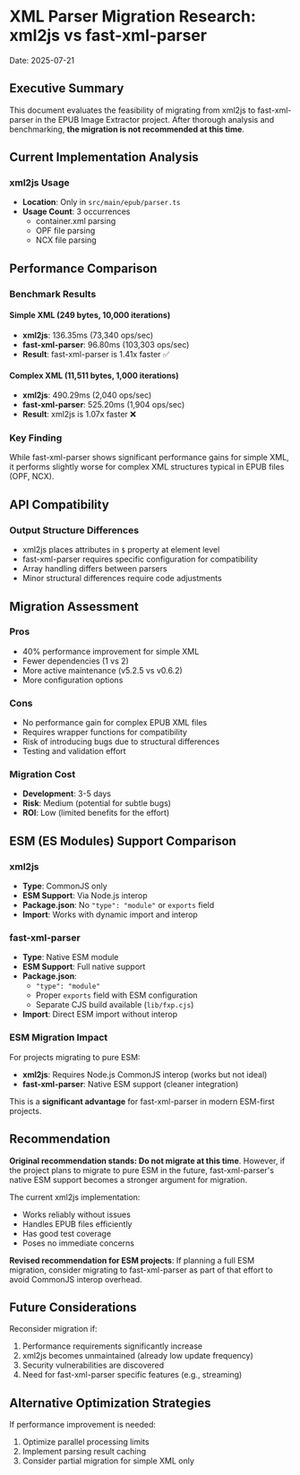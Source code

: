 # XML Parser Migration Research: xml2js vs fast-xml-parser

Date: 2025-07-21

## Executive Summary

This document evaluates the feasibility of migrating from xml2js to fast-xml-parser in the EPUB Image Extractor project. After thorough analysis and benchmarking, **the migration is not recommended at this time**.

## Current Implementation Analysis

### xml2js Usage
- **Location**: Only in `src/main/epub/parser.ts`
- **Usage Count**: 3 occurrences
  - container.xml parsing
  - OPF file parsing
  - NCX file parsing

## Performance Comparison

### Benchmark Results

#### Simple XML (249 bytes, 10,000 iterations)
- **xml2js**: 136.35ms (73,340 ops/sec)
- **fast-xml-parser**: 96.80ms (103,303 ops/sec)
- **Result**: fast-xml-parser is 1.41x faster ✅

#### Complex XML (11,511 bytes, 1,000 iterations)
- **xml2js**: 490.29ms (2,040 ops/sec)
- **fast-xml-parser**: 525.20ms (1,904 ops/sec)
- **Result**: xml2js is 1.07x faster ❌

### Key Finding
While fast-xml-parser shows significant performance gains for simple XML, it performs slightly worse for complex XML structures typical in EPUB files (OPF, NCX).

## API Compatibility

### Output Structure Differences
- xml2js places attributes in `$` property at element level
- fast-xml-parser requires specific configuration for compatibility
- Array handling differs between parsers
- Minor structural differences require code adjustments

## Migration Assessment

### Pros
- 40% performance improvement for simple XML
- Fewer dependencies (1 vs 2)
- More active maintenance (v5.2.5 vs v0.6.2)
- More configuration options

### Cons
- No performance gain for complex EPUB XML files
- Requires wrapper functions for compatibility
- Risk of introducing bugs due to structural differences
- Testing and validation effort

### Migration Cost
- **Development**: 3-5 days
- **Risk**: Medium (potential for subtle bugs)
- **ROI**: Low (limited benefits for the effort)

## ESM (ES Modules) Support Comparison

### xml2js
- **Type**: CommonJS only
- **ESM Support**: Via Node.js interop
- **Package.json**: No `"type": "module"` or `exports` field
- **Import**: Works with dynamic import and interop

### fast-xml-parser
- **Type**: Native ESM module
- **ESM Support**: Full native support
- **Package.json**: 
  - `"type": "module"`
  - Proper `exports` field with ESM configuration
  - Separate CJS build available (`lib/fxp.cjs`)
- **Import**: Direct ESM import without interop

### ESM Migration Impact
For projects migrating to pure ESM:
- **xml2js**: Requires Node.js CommonJS interop (works but not ideal)
- **fast-xml-parser**: Native ESM support (cleaner integration)

This is a **significant advantage** for fast-xml-parser in modern ESM-first projects.

## Recommendation

**Original recommendation stands: Do not migrate at this time**. However, if the project plans to migrate to pure ESM in the future, fast-xml-parser's native ESM support becomes a stronger argument for migration.

The current xml2js implementation:
- Works reliably without issues
- Handles EPUB files efficiently
- Has good test coverage
- Poses no immediate concerns

**Revised recommendation for ESM projects**: If planning a full ESM migration, consider migrating to fast-xml-parser as part of that effort to avoid CommonJS interop overhead.

## Future Considerations

Reconsider migration if:
1. Performance requirements significantly increase
2. xml2js becomes unmaintained (already low update frequency)
3. Security vulnerabilities are discovered
4. Need for fast-xml-parser specific features (e.g., streaming)

## Alternative Optimization Strategies

If performance improvement is needed:
1. Optimize parallel processing limits
2. Implement parsing result caching
3. Consider partial migration for simple XML only